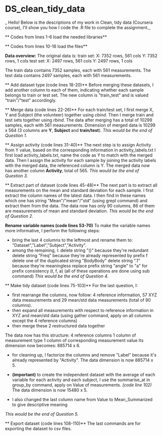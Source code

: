 # DS_clean_tidy_data
_ Hello! Below is the descriptions of my work in Clean, tidy data (Coursera course), I'll show you how I code the .R file to complete the assignment._


** Codes from lines 1-6 load the needed libraries**

** Codes from lines 10-16 load the files**

**Data overview:**
The original data is:
	train set:
		X: 7352 rows, 561 cols
		Y: 7352 rows,   1 cols
	test set:
		X: 2497 rows, 561 cols
		Y: 2497 rows,   1 cols

The train data contains 7352 samples, each with 561 measurements.
The test data contains 2497 samples, each with 561 measurements.

** Add dataset type (code lines 18-20)**
Before merging these datasets, I add another column to each of them, indicating whether each sample belongs to train or test set. The new column is "train_test" and is valued "train"/"test" accordingly.

** Merge data (code lines 22-26)**
For each train/test set, I first merge X, Y and Subject (the volunteer) together using *cbind*.
Then I merge train and test sets together using *rbind*.
The data after merging has a total of 10299 samples, each with 561 measurements. Dimension of merged data is 10299 x 564 (3 columns are **Y**, **Subject** and **train/test**).
_This would be the end of Question 1._

** Assign activity (code lines 31-40)**
The next step is to assign Activity from Y value, based on the corresponding information in activity_labels.txt
I first load activity_labels.txt, name the code as Y to match with the merged data.
Then I assign the activity for each sample by joining the activity labels with the merged data, the referenced column is Y.
The merged data now has another column **Activity**, total of 565.
_This would be the end of Question 3._

** Extract part of dataset (code lines 45-48)**
The next part is to extract all measurements on the mean and standard deviation for each sample.
I first extract the column names of the latest data.
I then find in these names which one has string "Mean"/"mean"/"std" (using grepl command) and extract them from the data.
The data now has only 90 columns, 86 of them are measurements of mean and standard deviation.
_This would be the end of Question 2._

**Rename variable names (code lines 53-70)**
To make the variable names more informative, I perform the following steps:
- bring the last 4 columns to the leftmost and rename them to: "Dataset","Label","Subject","Activity".
- among the remaining, I:
	delete string "()" because they're redundant
	delete string "Freq" because they're already represented by prefix f
	delete one of the duplicated string "BodyBody"
	delete string ".1" because they're meaningless
	replace prefix string "angle" to "a" for prefix consistency (t, f, a)
(all of these operations are done using sub command)
_This would be the end of Question 4._

** Make tidy dataset (code lines 75-103)**
For the last question, I:
- first rearrange the columns, now follow: 4 reference information, 57 XYZ data measurements and 29 mean/std data measurements (total of 90 columns).
- then expand all measurements with respect to reference information in XYZ and mean/std data (using gather command, apply on all columns except the 4 reference columns)
- then merge these 2 restructured data together

The data now has this structure:
4 reference columns
1 column of measurement type
1 column of corresponding measurement value
Its dimension now becomes: 885714 x 6.

- for cleaning up, I factorize the columns and remove "Label" because it's already represented by "Activity".
The data dimension is now 885714 x 5.

- __(important)__ to create the independent dataset with the average of each variable for each activity and each subject, I use the summarise_at in group_by command, apply on Value of measurements.  _(code line 102)_
The data dimension is now 15480 x 5.

- I also changed the last column name from Value to Mean_Summarized to give descriptive meaning

_This would be the end of Question 5._

** Export dataset (code lines 108-110)**
The last commands are for exporting the dataset to csv files.
